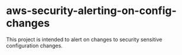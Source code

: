 # aws-security-alerting-on-config-changes
This project is intended to alert on changes to security sensitive configuration changes.
